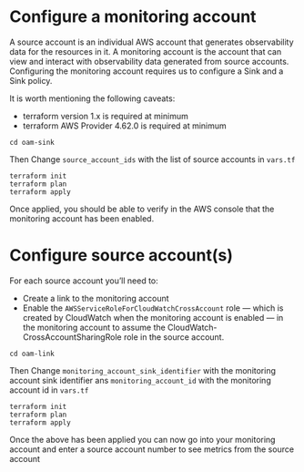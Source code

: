 # Configure a monitoring account

A source account is an individual AWS account that generates observability data for the resources in it. A monitoring account is the account that can view and interact with observability data generated from source accounts. Configuring the monitoring account requires us to configure a Sink and a Sink policy.

It is worth mentioning the following caveats:

- terraform version 1.x is required at minimum
- terraform AWS Provider 4.62.0 is required at minimum


```
cd oam-sink
```

Then Change `source_account_ids` with the list of source accounts in `vars.tf`

```
terraform init
terraform plan
terraform apply
```

Once applied, you should be able to verify in the AWS console that the monitoring account has been enabled.

# Configure source account(s)

For each source account you’ll need to:

- Create a link to the monitoring account
- Enable the `AWSServiceRoleForCloudWatchCrossAccount` role — which is created by CloudWatch when the monitoring account is enabled — in the monitoring account to assume the CloudWatch-CrossAccountSharingRole role in the source account.


```
cd oam-link
```
Then Change `monitoring_account_sink_identifier` with the monitoring account sink identifier ans `monitoring_account_id`  with the monitoring account id in `vars.tf`

```
terraform init
terraform plan
terraform apply
```

Once the above has been applied you can now go into your monitoring account and enter a source account number to see metrics from the source account